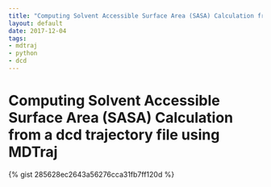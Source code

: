 ```yaml
---
title: "Computing Solvent Accessible Surface Area (SASA) Calculation from a dcd trajectory file using MDTraj"
layout: default
date: 2017-12-04
tags:
- mdtraj
- python
- dcd
---
```


# Computing Solvent Accessible Surface Area (SASA) Calculation from a dcd trajectory file using MDTraj

{% gist 285628ec2643a56276cca31fb7ff120d %}
